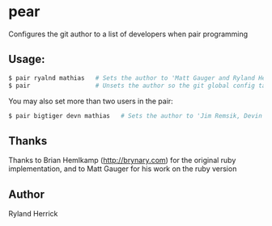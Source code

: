 # pear
Configures the git author to a list of developers when pair programming

## Usage:

```bash
$ pair ryalnd mathias   # Sets the author to 'Matt Gauger and Ryland Herrick'
$ pair                  # Unsets the author so the git global config takes effect
```

You may also set more than two users in the pair:

```bash
$ pair bigtiger devn mathias   # Sets the author to 'Jim Remsik, Devin Walters and Matt Gauger'
```

## Thanks
Thanks to Brian Hemlkamp (http://brynary.com) for the original ruby implementation,
and to Matt Gauger for his work on the ruby version

## Author
Ryland Herrick
